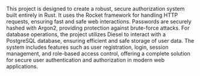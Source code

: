 This project is designed to create a robust, secure authorization system built entirely in Rust. It uses the Rocket framework for handling HTTP requests, ensuring fast and safe web interactions. Passwords are securely hashed with Argon2, providing protection against brute-force attacks. For database operations, the project utilizes Diesel to interact with a PostgreSQL database, ensuring efficient and safe storage of user data. The system includes features such as user registration, login, session management, and role-based access control, offering a complete solution for secure user authentication and authorization in modern web applications.
